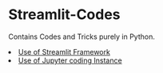 # Streamlit-Codes
Contains Codes and Tricks purely in Python. </br>
<li>
  <u>Use of Streamlit Framework</u>
</li>
<li>
  <u>Use of Jupyter coding Instance</u>
</li>
